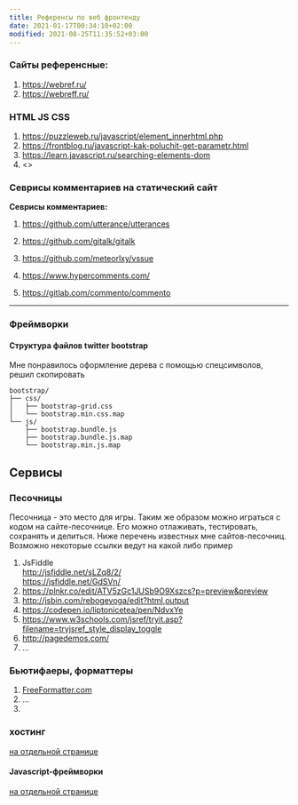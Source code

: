 ```yaml
---
title: Референсы по веб фронтенду
date: 2021-01-17T00:34:10+02:00
modified: 2021-08-25T11:35:52+03:00
---
```


### Сайты референсные:
1. <https://webref.ru/>
1. <https://webreff.ru/>

### HTML JS CSS

1. <https://puzzleweb.ru/javascript/element_innerhtml.php>
1. <https://frontblog.ru/javascript-kak-poluchit-get-parametr.html>
1. <https://learn.javascript.ru/searching-elements-dom>
1. <>


### Севрисы комментариев на статический сайт

**Севрисы комментариев:**  
1. <https://github.com/utterance/utterances>  
1. <https://github.com/gitalk/gitalk>  
1. <https://github.com/meteorlxy/vssue>

1. <https://www.hypercomments.com/>
1. <https://gitlab.com/commento/commento>  

*** 

### Фреймворки

#### Структура файлов twitter bootstrap
Мне понравилось оформление дерева с помощью спецсимволов, решил скопировать

```
bootstrap/  
├── css/  
│   ├── bootstrap-grid.css  
│   └── bootstrap.min.css.map  
└── js/  
    ├── bootstrap.bundle.js  
    ├── bootstrap.bundle.js.map  
    └── bootstrap.min.js.map  
```

## Сервисы

### Песочницы
Песочница - это место для игры. Таким же образом можно играться с кодом на сайте-песочнице. Его можно отлаживать, тестировать, сохранять и делиться. Ниже перечень известных мне сайтов-песочниц. Возможно некоторые ссылки ведут на какой либо пример
1. JsFiddle  
   <http://jsfiddle.net/sLZq8/2/>  
   <https://jsfiddle.net/GdSVn/>
3. <https://plnkr.co/edit/ATV5zGc1JUSb9O9Xszcs?p=preview&preview>
4. <http://jsbin.com/rebogevoga/edit?html,output>
5. <https://codepen.io/liptonicetea/pen/NdvxYe>
6. <https://www.w3schools.com/jsref/tryit.asp?filename=tryjsref_style_display_toggle>
7. <http://pagedemos.com/>
8. ...

### Бьютифаеры, форматтеры
1. [FreeFormatter.com](https://www.freeformatter.com/html-formatter.html)
2. ...
3. 


### хостинг
[на отдельной странице](./hosting.md)


#### Javascript-фреймворки
[на отдельной странице](./javascript.md)

